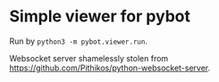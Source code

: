 Simple viewer for pybot
===
Run by `python3 -m pybot.viewer.run`.

Websocket server shamelessly stolen from
https://github.com/Pithikos/python-websocket-server.
